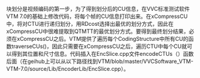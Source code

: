 块划分是视频编码的第一步，为了得到划分后的CU信息，在VVC标准测试软件VTM 7.0的基础上修改代码，将每个帧的CU信息打印出来。在xCompressCU中，将对CTU进行递归划分，用RDcost选择出最优的划分方式，因此在xCompressCU中很难提取到QTMTT的最优划分方式。要得到最终划分结果，必须在xCompressCU之后。VTM提供了遍历每个CodingStructure中所有CU的函数traverseCUs()，因此只需要在xCompressCU之后，遍历CTU中每个CU就可以得到其位置和尺寸信息。代码插入在EncSlice.cpp文件encodeCTUs（）函数后面（在geihub上可以从以下路径找到VTM/blob/master/VVCSoftware_VTM-VTM-7.0/source/Lib/EncoderLib/EncSlice.cpp）。
